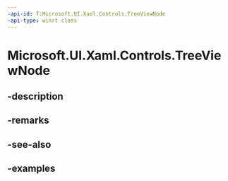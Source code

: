 ```yaml
---
-api-id: T:Microsoft.UI.Xaml.Controls.TreeViewNode
-api-type: winrt class
---
```


<!-- Class syntax.
public class TreeViewNode : DependencyObject, DependencyObject
-->

# Microsoft.UI.Xaml.Controls.TreeViewNode

## -description

## -remarks

## -see-also

## -examples

